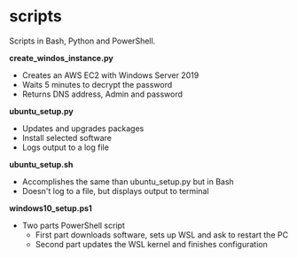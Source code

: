 # scripts
Scripts in Bash, Python and PowerShell.

**create_windos_instance.py**
* Creates an AWS EC2 with Windows Server 2019
* Waits 5 minutes to decrypt the password
* Returns DNS address, Admin and password

**ubuntu_setup.py**
* Updates and upgrades packages
* Install selected software
* Logs output to a log file

**ubuntu_setup.sh**
* Accomplishes the same than ubuntu_setup.py but in Bash
* Doesn't log to a file, but displays output to terminal

**windows10_setup.ps1**
- Two parts PowerShell script
  - First part downloads software, sets up WSL and ask to restart the PC
  - Second part updates the WSL kernel and finishes configuration
